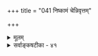 +++
title = "041 निष्कामं चेन्निवृत्तम्"

+++
<details><summary>मूलम्</summary>

निष्कामं चेन्निवृत्तं तदिह न घटते मुक्तिकामाधिकारात् स्वप्रीतिस्पर्शहीना न च भवति परप्रीतिरिष्टेति चेन्न ।  
युक्ता यस्मान्निवृत्तिर्बहुभयशबलात्तन्निवृत्तं निवृत्तं सूते यत्र प्रवृत्तिस्त्वभिमतमहितं तत्प्रवृत्तं प्रवृत्तम् ॥ ४१ ॥
</details>

<details><summary>सर्वाङ्कषटीका - ४१</summary>

ननु मनुस्मृतौ 'प्रवृत्तं च निवृतं च द्विविधं कर्म वैदिकम् ' ( 12-88) इत्येवं कर्मणां विभागः प्रादर्शि । अतः नित्यम्, नैमित्तिकम्, काम्यं चेति त्रैविध्यं कथं घटते? इत्याक्षिप्य समाधत्ते - निष्काममित्या- दिना । **निष्कामम्** = कामनारहितं कर्म निवृत्तं **चेत्** = निवृत्तं कर्मेत्युच्यते चेत्, **तत्** = एतादृशं लक्षणम्, **इह** = विद्याङ्गभूते कर्मणि **मुक्तिकामाधिकारात्** = मोक्षकामनावत एवाधिकारात् न **घटते** = न युज्यते । लोके, **स्वप्रीतिस्पर्शहीना** = स्वसन्तोषलेशसंबन्धहीना परस्य प्रीतिः परमात्मप्रीतिः इष्टा न च **भवति** = नैव भवति । मनुस्मृतौ प्रवृत्तं, निवृत्तं चेति कर्म द्विविधमित्युक्त्वा 'इह वामुत्र वा काम्यं प्रवृत्तं कर्म कीर्त्यते । निष्कामं ज्ञानपूर्वं तु निवृत्तमुपदिश्यते ॥ ' ( 12-89) इति, ऐहिकफलं वृष्ट्यादिकमुद्दिश्य क्रियमाणं वा, आमुष्मिकस्वर्गाद्युद्देशेन क्रियमाणं वा, कर्म प्रवृत्तं कर्म । सकलकामनाः सन्त्यज्य क्रियमाणं कर्म निवृत्तमुच्यते इति विवरणमपि कृतम् । एवञ्च विद्योद्देशेन वा, क्रियमाणं कर्म काम्यमेव भवति । विद्या हिकी, मोक्षश्चामुष्मिकी । एतदुभयोद्देशेन क्रियमाणं काम्यमेव हि भवति । भवद्भिस्तु नित्यकर्मणामेव विद्याङ्गत्वमुच्यते । एव(आत्मज्ञानपूर्वकं कामनामन्तरा केवल परमात्मार्पणबुद्ध्या क्रियमाणं निवृत्तं कर्मेत्युक्तम् । एतदपि उच्यते चेत् विरुद्धम्; परमात्मार्पणबुद्ध्या क्रियमाणमपि काम्यमेव हि भवति । परमात्मार्पणं नाम, परमात्मप्रीत्युद्देशक -- मित्यर्थः । न च परमात्मप्रीत्युद्देशेनैव कर्तव्यत्वस्याभिधानात् तेन कर्तुः कामनाप्रयोजनाभावात् कथं काम्यत्वमिति वाच्यम्; ‘परमात्मा प्रसन्नः स्वेष्टं ददाति' इत्युद्देशेनैव तथा करणात् । लेशतोऽपि स्वसन्तोषरहितपरप्रीत्युद्देशेन कर्मकरणस्य लोके कुत्राप्यसंभवात् । 'न वा अरे पत्युः कामाय पतिः प्रियो भवति, आत्मनस्तु कामाय पतिः प्रियो भवति' (बृ. 4-4-5, 6-5-6 ) इति श्रुतिरपि । अतश्चेदमपि काम्यमेव । अतश्च सर्वेषामप्यन्तत आनुषङ्गिकतया वा स्वसन्तोष एव फलमिति काम्यत्वमेवेत्ययमपि विभाग : नासङ्कीर्णः इति पूर्वपक्षाभिप्रायः ॥ 

I 

1 

एतन्निराकरोति - इति चेत्, नेति । तर्हि कथं विभागः ? मनुस्मृतेर्वा क आशयः इत्यत्राहयुक्तेत्यादि । **बहुभयशबलात्** = नानाविधभयदुःखादिमिश्रात् संसारात् निवृत्तिः **यस्मात्** = यादृशात् कर्मणः 

। 

 

[[250]] 

युक्ता, **तत्** = तादृशं **निवृत्तम्** = संसारनिवृत्तिहेतुभूतं कर्म 'निवृत्तम् **'** = मनुस्मृतौ ' निवृत्तं कर्म' इति **अभिमतम्** = संमतम् । यत्र तु कर्मणि प्रवृत्तिः **अहितम्** = अनिष्टं संसारभयं **सूते** = उत्पादयति इति अभिमतम् **तत्** =तादृशंम् **प्रवृत्तम्** = प्रवृत्तिहेतुभूतं कर्म ' **प्रवृत्तम्'** = 'प्रवृत्तं कर्म' इत्युच्यते ॥ 

अयं भावः – वैदिकं कर्म नित्यनैमित्तिककाम्यभेदेन त्रिविधमुक्तम् । तेषु नित्यकर्माण्येव विनियोगपृथक्त्वन्यायेन द्विविधफलसाधनानि । ब्रह्मविद्यानिष्ठदृष्ट्या तु एकेनैव प्रयोगेण नित्यत्वं विद्याङ्गत्वं च भवतीति साधितं पूर्वम् । काम्यं तु कर्म कामनावतैव कर्तव्यम् । प्रायश्चित्तरूपं नैमित्तिकमपि पापशान्तिकामना- वतैव कर्तव्यम् । अत एवानयोः ब्रह्मविद्याङ्गत्वं नास्ति ॥ 

केचित्तु - केवलकाम्यकर्मणामपि कामनां परित्यज्य, विद्याङ्गत्वं वदन्ति । परन्तु काम्यकर्मसु कामनावत एवाधिकारात्, इतरस्य प्रसक्तिरेव न भवति । अन्यथा केवलप्रायश्चितकर्मणामपि फलत्यागेन विद्याङ्गत्वं स्यात् । अतः नित्यत्वसंवलितकाम्यकर्माण्येवाग्निहोत्रादीनि विद्याङ्गानि नान्यानीति कर्मतत्त्वविदः ॥ 

वैदिककर्मणामेवं विभागे सिद्धे, मनुस्मृतौ अन्यथा विभागो दृश्यते । प्रवृत्तम्, निवृत्तमिति कर्म द्विविधमिति । मनुस्मृतेः सर्वांश एव प्रामाण्यात्, कथं समन्वयः ? इति प्रश्ने, मनुस्मृतेः केवलकर्मशास्त्रत्वाभावात्, संपूर्णधर्मशास्त्रत्वात्, अध्यात्मगर्भत्वात्, एवं समन्वयो वक्तव्यः - सर्वेषामपि शास्त्राणां मानवश्रेय एव परमं , लक्ष्यम् । परिणामदृष्ट्या कर्मणां द्वय्येव गतिः - एका परमात्मप्राप्तिरूपश्रेयोलक्ष्या । अपरा ऐहिका - मुष्मिकरूपप्रेयोलक्ष्या । प्रथमा मुमुक्षूणाम्, द्वितीया बुभुक्षूणाम् । मुमुक्षूणामतिविरलत्वात्, वेदानां त्रिगुणाधि- कारिकत्वात्, केवलराजसतामसप्रकृतीनां मुमुक्षोत्पत्तेरसंभवात्, तेषामपि कृते तत्तत्फलसाधनानि वक्तव्यानि । अतः मानवान् द्वेधा विभज्य, व्यवस्था मनुस्मृतौ सारतः प्रादर्शि । मुमुक्षूणां भोगान्निवृत्तत्वात्, तेषां मार्गः 'निवृत्तिमार्गः' इत्युच्यते । इतरेषां भोगप्रवणत्वात्, तेषां मार्गः 'प्रवृत्तिमार्गः' इत्युच्यते । 'श्रेयश्च प्रेयश्च मनुष्यमेतः' (कठ. 1-2-1) इत्यत्रायं विभागो द्रष्टव्यः । कामनैव मुमुक्षाप्रतिबन्धिका । 'यदा सर्वे प्रमुच्यन्ते कामा येऽस्य हृदि स्थिताः । अथ मर्त्योऽमृतो भवत्यत्र ब्रह्म समश्नुते ॥' (कठ. 2-6-14) (बृह. 6-4-7) इति श्रुतिरिममर्थं स्पष्टं वदति । अतश्च निवृत्तिमार्गनिष्ठैः कर्तव्यं कर्म 'निवृत्तम्' इत्युच्यते । प्रवृत्तिमार्गनिष्ठैः क्रियमाणं कर्म ' प्रवृत्तम्' इत्युच्यते । एवञ्च मनुस्मृतेः न कश्चन विरोधः ॥ 

T 

अस्तु नामेदं सर्वम् । 'वेदानां त्रिगुणाधिकारिकत्वात्' इत्युक्तम् । किं तामसानामप्याश्रयो वेदः ? पृच्छ गीताचार्यम् ' त्रैगुण्यविषया वेदाः' ( गी. 2-45) इति य उपदिदेश । आः ! स्मृतम् । एवं वदन्नेवायम् 'निस्त्रैगुण्यो भव' (गी. 2-45) 'नाहं वेदैः' (गी. 11-53) इति वेदानां त्याज्यत्वमेवोपादिशदिति श्रावितोऽहम्। त्रिगुणातीतानां कृते तु पाञ्चरात्रमेवोपादेयम्, यतः तदुक्तमार्ग एव सात्त्विकसेव्यः । अत एव तच्छास्त्र सात्त्वतमुच्यते इत्यपि श्रावितः ॥ हन्त ! केन वा प्रतारितस्त्वमेवम्? 'नाहम् प्रतारितः, प्रबोधितः॥ ' आः ! असंभाष्यस्त्वं वेदनिन्दकः सताम् ॥ मास्त्वाक्रोशः । उत्तरमुच्यताम् ॥ क्षुद्रप्रज्ञैरपमार्गं प्रदर्शितस्त्वम् । 'वेदैश्च सर्वैरहमेव वेद्यः' (गी. 15-15) इति कुतो न श्रावितस्त्वम्? पाञ्चरात्रसंग्रहरूपा गीतेति तत्त्वविदः । 

[[251]] 

 

शृणु हिततमं वाक्यम् । ‘श्रुतिः अशेषजगद्धितानुशासनपरा' इत्याह भगवान् भाष्यकारः । एकमेवाधिकारिणमुद्दिश्य न प्रवृत्तो वेदः, जगदेव तस्योद्देशभूतम् । जगच्च त्रिगुणात्मकम् । सात्त्विकाः, राजसाः, 

राजसाः, तामसाश्चेति त्रिविधाः नराः । तत्र 'जायमानं हि पुरुषं यं पश्येन्मधुसूदनः । सात्त्विकस्स तु विज्ञेयस्स वै मोक्षार्थचिन्तकः ॥' ( म.भा.मो. 344-49) इति जननकालिकमधुसूदनकटाक्षविषया एव सात्त्विका भवेयुः, त एव च मुमुक्षवो भवन्ति । राजसास्तु अर्थकामपराः । तामसास्तु ततोऽपि मूर्खाः स्वशत्रुं मारयितुमपि न संकुचन्ति । जगति जाताः सर्वेऽपि नैकरूपाः स्युः । विभिन्नरूपाणां मानवानां कामना अपि भिन्ना एव स्युः । तर्हि तादृशकामनापूरणोपायः कः ? इति प्रश्ने जाते, तस्य सृष्टिविज्ञानानुगुणमुत्तरं वक्तव्यम् । नो चेत्, ते उच्छृङ्खला भवेयुः । एतादृशानिवार्यपरिस्थितौ देवता एव शरणीकर्तव्याः । अत एव खलु गीतम् 'यजन्ते सात्त्विका देवान् यक्षरक्षांसि राजसाः । प्रेतान् भूतगणांश्चान्ये यजन्ते तामसा जनाः ॥ ' ( गीता. 17-8 ) इति । सृष्टेर्मूलं तत्त्वमपि, तेषां साधनाद्यनुगुणं सहकरोति । तदप्युक्तम् 'ये यथा मां प्रपद्यन्ते तांस्तथैव भजा - म्यहम् ॥' (गी.8-11) इति । अत एव वेदे श्येनाद्युपदेशोपीत्यन्यत्र विस्तरः । अन्ततो बृहदारण्यकोपनिषदोऽन्तिमः खण्डः पठ्यताम् । अतः सर्वविधानामपि जनानामपेक्षितानां कामानां सृष्ट्यनुगुणविज्ञानेनैव पूरणे, जनाः क्रमशः वर्धेरन् । अत्यन्ततामसाः सामान्यतामसा भवेयुः । एवं क्रमशः राजसाः सात्त्विकाश्च भवेयुः । अन्ते गुणातीता अपि भवेयुः । तदप्युक्तम्- 'मां च योऽव्यभिचारेण भक्तियोगेन सेवते । स गुणान्समतीत्यैतान् ब्रह्मभूयाय कल्पते ॥ ' ( गी. 14-26) इति । अतो वेदे विश्ववाङ्मये सर्वमुपदिश्यते ॥ 

T 

वेदस्य खलु गांभीर्यं सौन्दर्यं वा विशालताम् । को हि ज्ञातुं प्रभवति तमृते पुरुषोत्तमम् ॥ 

एतादृशम् अतिविपुलं सृष्टिविज्ञानं ज्ञातुमशक्तानां कृत एवानन्तरं वैष्णवधर्मादयः तत्तत्काले आविर्भवन्ति । अतश्च वैदिको मार्गः सहजः, सृष्टितत्त्वानुगुणः सनातनश्च । इतरे तु धर्मास्तदा तदाऽऽविर्भवेयुः, तिरोभवेयुरित्यलमतिविस्तरेण ॥ 

/ 

गुणातीतानां कृते पाञ्चरात्रमेवोपादेयम्, अत एव तत् सात्त्वतमुच्यत इत्यादिकं तु परस्परविरोधात्, गुणातीतानां कर्तव्यस्यैवाभावाच न प्रत्येकदूषणमपेक्षते । सत्यप्येवं वेदा अपि न स्वयं पुरुषार्थाः, तैर्मार्गदर्शनमात्रम् । लब्धमार्गस्य तु कस्याञ्चित् कक्ष्यायां वेदा अपि त्याज्या एवेति आपस्तम्ब एवाह - ' वेदानिमममुं च लोकं परित्यज्यात्मानमन्विच्छेत्' (ध. सू. 2-25-13 ) इति । नैतावता सा वेदनिन्दा । किन्तु 'त्रैगुण्यविषया वेदाः' इतिवद्भावनीयम् । गुणातीतावस्थैव परमलक्ष्यभूतेति 'मां च योऽव्यभिचारेण भक्तियोगेन सेवते । स गुणान् समतीत्यैतान् ब्रह्मभूयाय कल्पते ॥ ' ( गी. 14-26 ) इत्युक्तम् । परन्त्वेतत्साधनमपि त्रिगुणद्रव्यसाहाय्येनैवेत्यभिप्रायेणैव 'विद्यां चाविद्यां च ' ( ईश-11 ) इत्यादिनोक्तं न विस्मर्तव्यम् । प्रधानं लक्ष्यं कदापि न विस्मर्तव्यमित्यपि ' ततो भूय इव ते तमो य उ विद्यायां रताः' (ईश. 9) इत्युक्तमपि न विस्मर्तव्यम् । एवं भक्तिप्रशंसार्थं 'नाहं वेदैः ' ( गी. 11-53) इत्युक्तमिति स्पष्टं तत्रैव ॥ 'अयं तु परमो धर्मो यद्योगेनात्मदर्शनम् ।' (याज्ञ. 1-8) इत्येव सर्वशास्त्रार्थसारं वचः ॥ ४१ ॥
</details>
